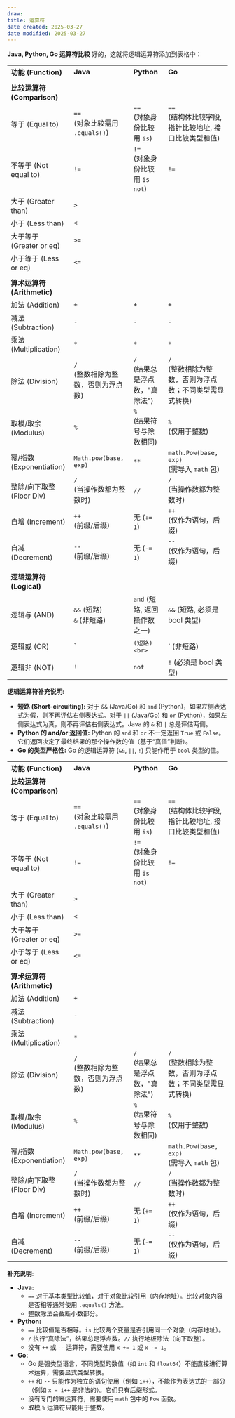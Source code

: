 ```yaml
---
draw:
title: 运算符
date created: 2025-03-27
date modified: 2025-03-27
---
```




**Java, Python, Go 运算符比较**
好的，这就将逻辑运算符添加到表格中：

|                        |                                |                              |                                           |
| ---------------------- | ------------------------------ | ---------------------------- | ----------------------------------------- |
| **功能 (Function)**      | **Java**                       | **Python**                   | **Go**                                    |
|                        |                                |                              |                                           |
| **比较运算符 (Comparison)** |                                |                              |                                           |
| 等于 (Equal to)          | `==` <br> (对象比较需用 `.equals()`) | `==` <br> (对象身份比较用 `is`)     | `==` <br> (结构体比较字段, 指针比较地址, 接口比较类型和值)     |
| 不等于 (Not equal to)     | `!=`                           | `!=` <br> (对象身份比较用 `is not`) | `!=`                                      |
| 大于 (Greater than)      | `>`                            |                              |                                           |
| 小于 (Less than)         | `<`                            |                              |                                           |
| 大于等于 (Greater or eq)   | `>=`                           |                              |                                           |
| 小于等于 (Less or eq)      | `<=`                           |                              |                                           |
|                        |                                |                              |                                           |
| **算术运算符 (Arithmetic)** |                                |                              |                                           |
| 加法 (Addition)          | `+`                            | `+`                          | `+`                                       |
| 减法 (Subtraction)       | `-`                            | `-`                          | `-`                                       |
| 乘法 (Multiplication)    | `*`                            | `*`                          | `*`                                       |
| 除法 (Division)          | `/` <br> (整数相除为整数，否则为浮点数)      | `/` <br> (结果总是浮点数，"真除法")     | `/` <br> (整数相除为整数，否则为浮点数；不同类型需显式转换)       |
| 取模/取余 (Modulus)        | `%`                            | `%` <br> (结果符号与除数相同)         | `%` <br> (仅用于整数)                          |
| 幂/指数 (Exponentiation)  | `Math.pow(base, exp)`          | `**`                         | `math.Pow(base, exp)` <br> (需导入 `math` 包) |
| 整除/向下取整 (Floor Div)    | `/` <br> (当操作数都为整数时)           | `//`                         | `/` <br> (当操作数都为整数时)                      |
| 自增 (Increment)         | `++` <br> (前缀/后缀)              | 无 (`+= 1`)                   | `++` <br> (仅作为语句，后缀)                      |
| 自减 (Decrement)         | `--` <br> (前缀/后缀)              | 无 (`-= 1`)                   | `--` <br> (仅作为语句，后缀)                      |
|                        |                                |                              |                                           |
| **逻辑运算符 (Logical)**    |                                |                              |                                           |
| 逻辑与 (AND)              | `&&` (短路) <br> `&` (非短路)       | `and` (短路, 返回操作数之一)          | `&&` (短路, 必须是 bool 类型)                    |
| 逻辑或 (OR)               | `                              | `(短路) <br>`                  | ` (非短路)                                   |
| 逻辑非 (NOT)              | `!`                            | `not`                        | `!` (必须是 bool 类型)                         |

**逻辑运算符补充说明:**

- **短路 (Short-circuiting):** 对于 `&&` (Java/Go) 和 `and` (Python)，如果左侧表达式为假，则不再评估右侧表达式。对于 `||` (Java/Go) 和 `or` (Python)，如果左侧表达式为真，则不再评估右侧表达式。Java 的 `&` 和 `|` 总是评估两侧。
- **Python 的 and/or 返回值:** Python 的 `and` 和 `or` 不一定返回 `True` 或 `False`。它们返回决定了最终结果的那个操作数的值（基于“真值”判断）。
- **Go 的类型严格性:** Go 的逻辑运算符 (`&&`, `||`, `!`) 只能作用于 `bool` 类型的值。

|                        |                                |                              |                                           |
| ---------------------- | ------------------------------ | ---------------------------- | ----------------------------------------- |
| **功能 (Function)**      | **Java**                       | **Python**                   | **Go**                                    |
| **比较运算符 (Comparison)** |                                |                              |                                           |
| 等于 (Equal to)          | `==` <br> (对象比较需用 `.equals()`) | `==` <br> (对象身份比较用 `is`)     | `==` <br> (结构体比较字段, 指针比较地址, 接口比较类型和值)     |
| 不等于 (Not equal to)     | `!=`                           | `!=` <br> (对象身份比较用 `is not`) | `!=`                                      |
| 大于 (Greater than)      | `>`                            |                              |                                           |
| 小于 (Less than)         | `<`                            |                              |                                           |
| 大于等于 (Greater or eq)   | `>=`                           |                              |                                           |
| 小于等于 (Less or eq)      | `<=`                           |                              |                                           |
|                        |                                |                              |                                           |
| **算术运算符 (Arithmetic)** |                                |                              |                                           |
| 加法 (Addition)          | `+`                            |                              |                                           |
| 减法 (Subtraction)       | `-`                            |                              |                                           |
| 乘法 (Multiplication)    | `*`                            |                              |                                           |
| 除法 (Division)          | `/` <br> (整数相除为整数，否则为浮点数)      | `/` <br> (结果总是浮点数，"真除法")     | `/` <br> (整数相除为整数，否则为浮点数；不同类型需显式转换)       |
| 取模/取余 (Modulus)        | `%`                            | `%` <br> (结果符号与除数相同)         | `%` <br> (仅用于整数)                          |
| 幂/指数 (Exponentiation)  | `Math.pow(base, exp)`          | `**`                         | `math.Pow(base, exp)` <br> (需导入 `math` 包) |
| 整除/向下取整 (Floor Div)    | `/` <br> (当操作数都为整数时)           | `//`                         | `/` <br> (当操作数都为整数时)                      |
| 自增 (Increment)         | `++` <br> (前缀/后缀)              | 无 (`+= 1`)                   | `++` <br> (仅作为语句，后缀)                      |
| 自减 (Decrement)         | `--` <br> (前缀/后缀)              | 无 (`-= 1`)                   | `--` <br> (仅作为语句，后缀)                      |

**补充说明:**

- **Java:**
    - `==` 对于基本类型比较值，对于对象比较引用（内存地址）。比较对象内容是否相等通常使用 `.equals()` 方法。
    - 整数除法会截断小数部分。
- **Python:**
    - `==` 比较值是否相等。`is` 比较两个变量是否引用同一个对象（内存地址）。
    - `/` 执行“真除法”，结果总是浮点数。`//` 执行地板除法（向下取整）。
    - 没有 `++` 或 `--` 运算符，需要使用 `x += 1` 或 `x -= 1`。
- **Go:**
    - Go 是强类型语言，不同类型的数值（如 `int` 和 `float64`）不能直接进行算术运算，需要显式类型转换。
    - `++` 和 `--` 只能作为独立的语句使用（例如 `i++`），不能作为表达式的一部分（例如 `x = i++` 是非法的）。它们只有后缀形式。
    - 没有专门的幂运算符，需要使用 `math` 包中的 `Pow` 函数。
    - 取模 `%` 运算符只能用于整数。
